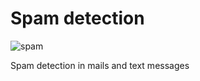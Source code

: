 # Spam detection

![spam](https://user-images.githubusercontent.com/57860857/107558682-61ef1380-6bdb-11eb-8bbe-57f40eca7b33.jpg)

Spam detection in mails and text messages
